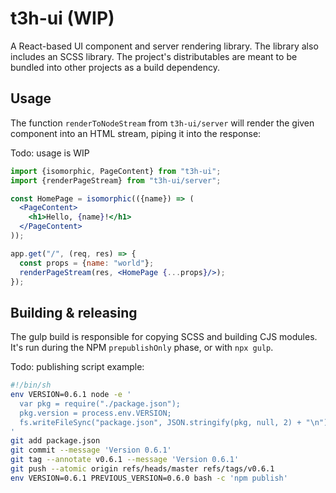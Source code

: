 # t3h-ui (WIP)
A React-based UI component and server rendering library. The library also includes an SCSS library. The project's distributables are meant to be bundled into other projects as a build dependency.

## Usage
The function `renderToNodeStream` from `t3h-ui/server` will render the given component into an HTML stream, piping it into the response:

Todo: usage is WIP

```jsx
import {isomorphic, PageContent} from "t3h-ui";
import {renderPageStream} from "t3h-ui/server";

const HomePage = isomorphic(({name}) => (
  <PageContent>
    <h1>Hello, {name}!</h1>
  </PageContent>
));

app.get("/", (req, res) => {
  const props = {name: "world"};
  renderPageStream(res, <HomePage {...props}/>);
});
```

## Building & releasing
The gulp build is responsible for copying SCSS and building CJS modules. It's run during the NPM `prepublishOnly` phase, or with `npx gulp`.

Todo: publishing script example:

```sh
#!/bin/sh
env VERSION=0.6.1 node -e '
  var pkg = require("./package.json");
  pkg.version = process.env.VERSION;
  fs.writeFileSync("package.json", JSON.stringify(pkg, null, 2) + "\n");
'
git add package.json
git commit --message 'Version 0.6.1'
git tag --annotate v0.6.1 --message 'Version 0.6.1'
git push --atomic origin refs/heads/master refs/tags/v0.6.1
env VERSION=0.6.1 PREVIOUS_VERSION=0.6.0 bash -c 'npm publish'
```

